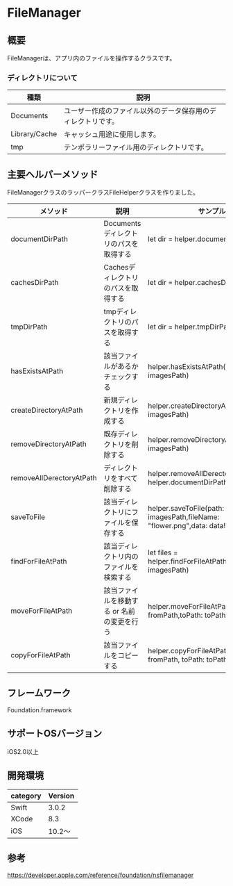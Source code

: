 # FileManager

## 概要
FileManagerは、アプリ内のファイルを操作するクラスです。

### ディレクトリについて
| 種類 | 説明 |
|---|---|
|Documents|ユーザー作成のファイル以外のデータ保存用のディレクトリです。 |
|Library/Cache|キャッシュ用途に使用します。|
|tmp|テンポラリーファイル用のディレクトリです。 |

## 主要ヘルパーメソッド
FileManagerクラスのラッパークラスFileHelperクラスを作りました。

|メソッド|説明|サンプル|
|---|---|---|
| documentDirPath | Documentsディレクトリのパスを取得する | let dir = helper.documentDirPath()| 
| cachesDirPath | Cachesディレクトリのパスを取得する | let dir = helper.cachesDirPath() |
| tmpDirPath | tmpディレクトリのパスを取得する | let dir = helper.tmpDirPath() |
| hasExistsAtPath | 該当ファイルがあるかチェックする | helper.hasExistsAtPath(path: imagesPath) | 
| createDirectoryAtPath | 新規ディレクトリを作成する | helper.createDirectoryAtPath(path: imagesPath) |
| removeDirectoryAtPath | 既存ディレクトリを削除する | helper.removeDirectoryAtPath(path: imagesPath) |
| removeAllDerectoryAtPath | ディレクトリをすべて削除する | helper.removeAllDerectoryAtPath(path: helper.documentDirPath()) |
| saveToFile | 該当ディレクトリにファイルを保存する | helper.saveToFile(path: imagesPath,fileName: "flower.png",data: data!) |
| findForFileAtPath | 該当ディレクトリ内のファイルを検索する | let files = helper.findForFileAtPath(path: imagesPath) |
| moveForFileAtPath | 該当ファイルを移動する or 名前の変更を行う | helper.moveForFileAtPath(fromPath: fromPath,toPath: toPath) |
| copyForFileAtPath | 該当ファイルをコピーする | helper.copyForFileAtPath(fromPath: fromPath, toPath: toPath) |

## フレームワーク
Foundation.framework

## サポートOSバージョン
iOS2.0以上

## 開発環境
|category | Version| 
|---|---|
| Swift | 3.0.2 |
| XCode | 8.3 |
| iOS | 10.2〜 |

## 参考
https://developer.apple.com/reference/foundation/nsfilemanager
